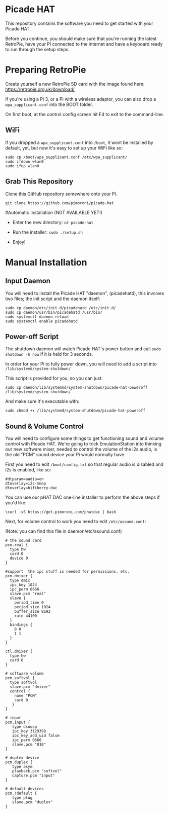 # Picade HAT

This repository contains the software you need to get started with your Picade HAT.

Before you continue, you should make sure that you're running the latest RetroPie, have your Pi connected to the internet and have a keyboard ready to run through the setup steps.

# Preparing RetroPie

Create yourself a new RetroPie SD card with the image found here: https://retropie.org.uk/download/

If you're using a Pi 3, or a Pi with a wireless adaptor, you can also drop a `wpa_supplicant.conf` into the BOOT folder.

On first boot, at the control config screen hit F4 to exit to the command-line.

## WiFi

If you dropped a `wpa_supplicant.conf` into `/boot`, it wont be installed by default, yet, but now it's easy to set up your WiFi like so:

```
sudo cp /boot/wpa_supplicant.conf /etc/wpa_supplicant/
sudo ifdown wlan0
sudo ifup wlan0
``` 

## Grab This Repository

Clone this GitHub repository somewhere onto your Pi.

```
git clone https://github.com/pimoroni/picade-hat
```

#Automatic Installation (NOT AVAILABLE YET!)

* Enter the new directory: `cd picade-hat`

* Run the installer: `sudo ./setup.sh`

* Enjoy!

# Manual Installation

## Input Daemon

You will need to install the Picade HAT "daemon", (picadehatd), this involves two files; the init script and the daemon itself:

```
sudo cp daemon/etc/init.d/picadehatd /etc/init.d/
sudo cp daemon/usr/bin/picadehatd /usr/bin/
sudo systemctl daemon-reload
sudo systemctl enable picadehatd
```

## Power-off Script

The shutdown daemon will watch Picade HAT's power button and call `sudo shutdown -h now` if it is held for 3 seconds.

In order for your Pi to fully power down, you will need to add a script into `/lib/systemd/system-shutdown/`

This script is provided for you, so you can just:

```
sudo cp daemon/lib/systemmd/system-shutdown/picade-hat-poweroff /lib/systemd/system-shutdown/
```

And make sure it's executable with:

```
sudo chmod +x /lib/systemd/system-shutdown/picade-hat-poweroff
```

## Sound & Volume Control

You will need to configure some things to get functioning sound and volume control with Picade HAT. We're going to trick EmulationStation into thinking our new software mixer, needed to control the volume of the i2s audio, is the old "PCM" sound device your Pi would normally have.

First you need to edit `/boot/config.txt` so that regular audio is disabled and i2s is enabled, like so:

```
#dtparam=audio=on
dtoverlay=i2s-mmap
dtoverlay=hifiberry-dac
```

You can use our pHAT DAC one-line installer to perform the above steps if you'd like:

```
\curl -sS https://get.pimoroni.com/phatdac | bash
```

Next, for volume control to work you need to edit `/etc/asound.conf`:

(Note: you can find this file in daemon/etc/asound.conf)

```
# the sound card
pcm.real {
  type hw
  card 0
  device 0
}

#support  the ipc stuff is needed for permissions, etc.
pcm.dmixer {
  type dmix
  ipc_key 1024
  ipc_perm 0666
  slave.pcm "real"
  slave {
    period_time 0
    period_size 1024
    buffer_size 8192
    rate 44100
  }
  bindings {
    0 0
    1 1
  }
}

ctl.dmixer {
  type hw
  card 0
}

# software volume
pcm.softvol {
  type softvol
  slave.pcm "dmixer"
  control {
    name "PCM"
    card 0
   }
}

# input
pcm.input {
   type dsnoop
   ipc_key 3129398
   ipc_key_add_uid false
   ipc_perm 0660
   slave.pcm "810"
}

# duplex device
pcm.duplex {
   type asym
   playback.pcm "softvol"
   capture.pcm "input"
}

# default devices
pcm.!default {
   type plug
   slave.pcm "duplex"
}
```

